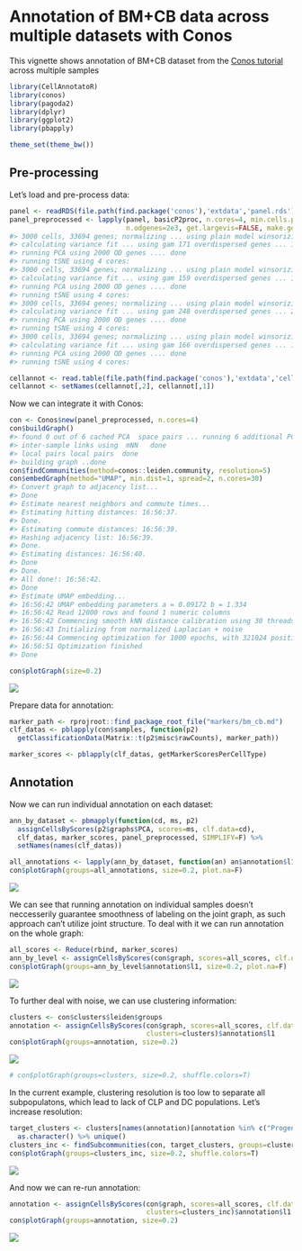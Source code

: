 Annotation of BM+CB data across multiple datasets with Conos
================

This vignette shows annotation of BM+CB dataset from the [Conos
tutorial](https://github.com/hms-dbmi/conos/blob/master/vignettes/walkthrough.md)
across multiple samples

``` r
library(CellAnnotatoR)
library(conos)
library(pagoda2)
library(dplyr)
library(ggplot2)
library(pbapply)

theme_set(theme_bw())
```

## Pre-processing

Let’s load and pre-process data:

``` r
panel <- readRDS(file.path(find.package('conos'),'extdata','panel.rds'))
panel_preprocessed <- lapply(panel, basicP2proc, n.cores=4, min.cells.per.gene=0, 
                             n.odgenes=2e3, get.largevis=FALSE, make.geneknn=FALSE)
#> 3000 cells, 33694 genes; normalizing ... using plain model winsorizing ... log scale ... done.
#> calculating variance fit ... using gam 171 overdispersed genes ... 171 persisting ... done.
#> running PCA using 2000 OD genes .... done
#> running tSNE using 4 cores:
#> 3000 cells, 33694 genes; normalizing ... using plain model winsorizing ... log scale ... done.
#> calculating variance fit ... using gam 159 overdispersed genes ... 159 persisting ... done.
#> running PCA using 2000 OD genes .... done
#> running tSNE using 4 cores:
#> 3000 cells, 33694 genes; normalizing ... using plain model winsorizing ... log scale ... done.
#> calculating variance fit ... using gam 248 overdispersed genes ... 248 persisting ... done.
#> running PCA using 2000 OD genes .... done
#> running tSNE using 4 cores:
#> 3000 cells, 33694 genes; normalizing ... using plain model winsorizing ... log scale ... done.
#> calculating variance fit ... using gam 166 overdispersed genes ... 166 persisting ... done.
#> running PCA using 2000 OD genes .... done
#> running tSNE using 4 cores:
```

``` r
cellannot <- read.table(file.path(find.package('conos'),'extdata','cellannot.txt'),header=F,sep='\t')
cellannot <- setNames(cellannot[,2], cellannot[,1])
```

Now we can integrate it with Conos:

``` r
con <- Conos$new(panel_preprocessed, n.cores=4)
con$buildGraph()
#> found 0 out of 6 cached PCA  space pairs ... running 6 additional PCA  space pairs  done
#> inter-sample links using  mNN   done
#> local pairs local pairs  done
#> building graph ..done
con$findCommunities(method=conos::leiden.community, resolution=5)
con$embedGraph(method="UMAP", min.dist=1, spread=2, n.cores=30)
#> Convert graph to adjacency list...
#> Done
#> Estimate nearest neighbors and commute times...
#> Estimating hitting distances: 16:56:37.
#> Done.
#> Estimating commute distances: 16:56:39.
#> Hashing adjacency list: 16:56:39.
#> Done.
#> Estimating distances: 16:56:40.
#> Done
#> Done.
#> All done!: 16:56:42.
#> Done
#> Estimate UMAP embedding...
#> 16:56:42 UMAP embedding parameters a = 0.09172 b = 1.334
#> 16:56:42 Read 12000 rows and found 1 numeric columns
#> 16:56:42 Commencing smooth kNN distance calibration using 30 threads
#> 16:56:43 Initializing from normalized Laplacian + noise
#> 16:56:44 Commencing optimization for 1000 epochs, with 321024 positive edges using 30 threads
#> 16:56:51 Optimization finished
#> Done

con$plotGraph(size=0.2)
```

![](conos_bm_cb_files/figure-gfm/unnamed-chunk-4-1.png)<!-- -->

Prepare data for annotation:

``` r
marker_path <- rprojroot::find_package_root_file("markers/bm_cb.md")
clf_datas <- pblapply(con$samples, function(p2) 
  getClassificationData(Matrix::t(p2$misc$rawCounts), marker_path))

marker_scores <- pblapply(clf_datas, getMarkerScoresPerCellType)
```

## Annotation

Now we can run individual annotation on each dataset:

``` r
ann_by_dataset <- pbmapply(function(cd, ms, p2) 
  assignCellsByScores(p2$graphs$PCA, scores=ms, clf.data=cd),
  clf_datas, marker_scores, panel_preprocessed, SIMPLIFY=F) %>% 
  setNames(names(clf_datas))

all_annotations <- lapply(ann_by_dataset, function(an) an$annotation$l1) %>% Reduce(c, .)
con$plotGraph(groups=all_annotations, size=0.2, plot.na=F)
```

![](conos_bm_cb_files/figure-gfm/unnamed-chunk-6-1.png)<!-- -->

We can see that running annotation on individual samples doesn’t
neccesserily guarantee smoothness of labeling on the joint graph, as
such approach can’t utilize joint structure. To deal with it we can run
annotation on the whole graph:

``` r
all_scores <- Reduce(rbind, marker_scores)
ann_by_level <- assignCellsByScores(con$graph, scores=all_scores, clf.data=clf_datas[[1]], score.fixing.threshold=0.99)
con$plotGraph(groups=ann_by_level$annotation$l1, size=0.2, plot.na=F)
```

![](conos_bm_cb_files/figure-gfm/unnamed-chunk-7-1.png)<!-- -->

To further deal with noise, we can use clustering information:

``` r
clusters <- con$clusters$leiden$groups
annotation <- assignCellsByScores(con$graph, scores=all_scores, clf.data=clf_datas[[1]], 
                                  clusters=clusters)$annotation$l1
con$plotGraph(groups=annotation, size=0.2)
```

![](conos_bm_cb_files/figure-gfm/unnamed-chunk-8-1.png)<!-- -->

``` r
# con$plotGraph(groups=clusters, size=0.2, shuffle.colors=T)
```

In the current example, clustering resolution is too low to separate all
subpopulatons, which lead to lack of CLP and DC populations. Let’s
increase
resolution:

``` r
target_clusters <- clusters[names(annotation)[annotation %in% c("Progenitors", "Plasma")]] %>% 
  as.character() %>% unique()
clusters_inc <- findSubcommunities(con, target_clusters, groups=clusters)
con$plotGraph(groups=clusters_inc, size=0.2, shuffle.colors=T)
```

![](conos_bm_cb_files/figure-gfm/unnamed-chunk-9-1.png)<!-- -->

And now we can re-run
annotation:

``` r
annotation <- assignCellsByScores(con$graph, scores=all_scores, clf.data=clf_datas[[1]], 
                                  clusters=clusters_inc)$annotation$l1
con$plotGraph(groups=annotation, size=0.2)
```

![](conos_bm_cb_files/figure-gfm/unnamed-chunk-10-1.png)<!-- -->
